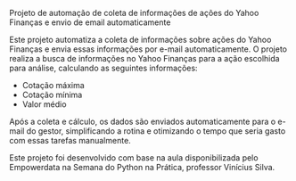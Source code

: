 Projeto de automação de coleta de informações de ações do  Yahoo Finanças e envio de email automaticamente 

Este projeto automatiza a coleta de informações sobre ações do Yahoo Finanças e envia essas informações por e-mail automaticamente. 
O projeto realiza a busca de informações no Yahoo Finanças para a ação escolhida para análise, calculando as seguintes informações:
 - Cotação máxima
 - Cotação mínima
 - Valor médio
   
Após a coleta e cálculo, os dados são enviados automaticamente para o e-mail do gestor,
simplificando a rotina e otimizando o tempo que seria gasto com essas tarefas manualmente.

Este projeto foi desenvolvido com base na aula disponibilizada pelo Empowerdata na Semana do Python na Prática, professor Vinícius Silva.
